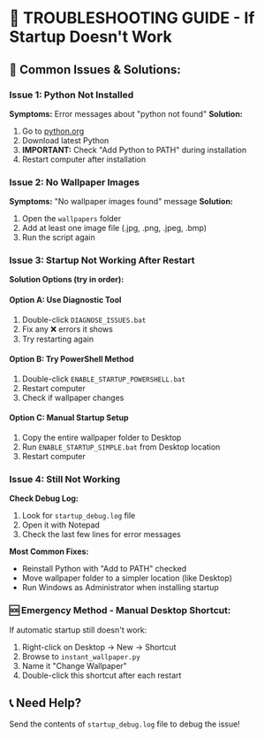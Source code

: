 # 🔧 TROUBLESHOOTING GUIDE - If Startup Doesn't Work

## 🚨 **Common Issues & Solutions:**

### **Issue 1: Python Not Installed**
**Symptoms:** Error messages about "python not found"
**Solution:**
1. Go to [python.org](https://python.org/downloads/)
2. Download latest Python
3. **IMPORTANT:** Check "Add Python to PATH" during installation
4. Restart computer after installation

### **Issue 2: No Wallpaper Images**
**Symptoms:** "No wallpaper images found" message
**Solution:**
1. Open the `wallpapers` folder
2. Add at least one image file (.jpg, .png, .jpeg, .bmp)
3. Run the script again

### **Issue 3: Startup Not Working After Restart**
**Solution Options (try in order):**

#### **Option A: Use Diagnostic Tool**
1. Double-click `DIAGNOSE_ISSUES.bat`
2. Fix any ❌ errors it shows
3. Try restarting again

#### **Option B: Try PowerShell Method**
1. Double-click `ENABLE_STARTUP_POWERSHELL.bat`
2. Restart computer
3. Check if wallpaper changes

#### **Option C: Manual Startup Setup**
1. Copy the entire wallpaper folder to Desktop
2. Run `ENABLE_STARTUP_SIMPLE.bat` from Desktop location
3. Restart computer

### **Issue 4: Still Not Working**
**Check Debug Log:**
1. Look for `startup_debug.log` file
2. Open it with Notepad
3. Check the last few lines for error messages

**Most Common Fixes:**
- Reinstall Python with "Add to PATH" checked
- Move wallpaper folder to a simpler location (like Desktop)
- Run Windows as Administrator when installing startup

### **🆘 Emergency Method - Manual Desktop Shortcut:**
If automatic startup still doesn't work:
1. Right-click on Desktop → New → Shortcut
2. Browse to `instant_wallpaper.py`
3. Name it "Change Wallpaper"
4. Double-click this shortcut after each restart

## 📞 **Need Help?**
Send the contents of `startup_debug.log` file to debug the issue!
